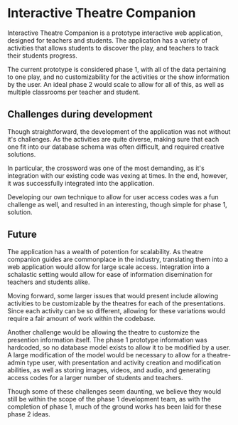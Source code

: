 # Interactive Theatre Companion

Interactive Theatre Companion is a prototype interactive web application, designed for teachers and students. The application has a variety of activities that allows students to discover the play, and teachers to track their students progress.

The current prototype is considered phase 1, with all of the data pertaining to one play, and no customizability for the activities or the show information by the user. An ideal phase 2 would scale to allow for all of this, as well as multiple classrooms per teacher and student.

## Challenges during development

Though straightforward, the development of the application was not without it's challenges. As the activities are quite diverse, making sure that each one fit into our database schema was often difficult, and required creative solutions.

In particular, the crossword was one of the most demanding, as it's integration with our existing code was vexing at times. In the end, however, it was successfully integrated into the application.

Developing our own technique to allow for user access codes was a fun challenge as well, and resulted in an interesting, though simple for phase 1, solution.

## Future

The application has a wealth of potention for scalability. As theatre companion guides are commonplace in the industry, translating them into a web application would allow for large scale access. Integration into a schalastic setting would allow for ease of information disemination for teachers and students alike.

Moving forward, some larger issues that would present include allowing activities to be customizable by the theatres for each of the presentations. Since each activity can be so different, allowing for these variations would require a fair amount of work within the codebase.

Another challenge would be allowing the theatre to customize the presention information itself. The phase 1 prototype information was hardcoded, so no database model exists to allow it to be modified by a user. A large modification of the model would be necessary to allow for a theatre-admin type user, with presentation and activity creation and modification abilities, as well as storing images, videos, and audio, and generating access codes for a larger number of students and teachers.

Though some of these challenges seem daunting, we believe they would still be within the scope of the phase 1 development team, as with the completion of phase 1, much of the ground works has been laid for these phase 2 ideas.
